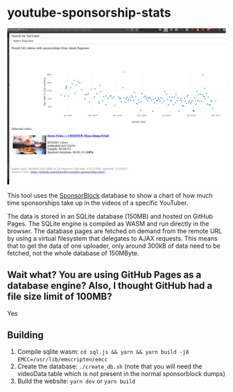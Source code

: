 # youtube-sponsorship-stats

![screenshot](screenshot.png)

This tool uses the [SponsorBlock](https://sponsor.ajay.app/) database to show a chart of how much time sponsorships take up in the videos of a specific YouTuber.

The data is stored in an SQLite database (150MB) and hosted on GitHub Pages. The SQLite engine is compiled as WASM and run directly in the browser. The database pages are fetched on demand from the remote URL by using a virtual filesystem that delegates to AJAX requests. This means that to get the data of one uploader, only around 300kB of data need to be fetched, not the whole database of 150MByte.

## Wait what? You are using GitHub Pages as a database engine? Also, I thought GitHub had a file size limit of 100MB?

Yes


## Building

1. Compile sqlite wasm: `cd sql.js && yarn && yarn build -j8 EMCC=/usr/lib/emscripten/emcc`
2. Create the database: `./create_db.sh` (note that you will need the videoData table which is not present in the normal sponsorblock dumps)
3. Build the website: `yarn dev` or `yarn build`